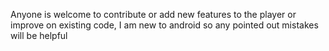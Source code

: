 Anyone is welcome to contribute or add new features to the player or improve on existing code, I am new to android so any pointed out mistakes will be helpful
